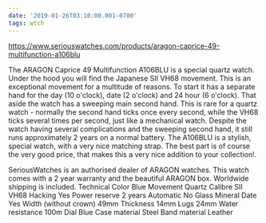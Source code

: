```yaml
---
date: '2019-01-26T03:10:00.001-0700'
tags: wtch
---
```


https://www.seriouswatches.com/products/aragon-caprice-49-multifunction-a106blu



The ARAGON Caprice 49 Multifunction A106BLU is a special quartz watch. Under the hood you will find the Japanese SII VH68 movement. This is an exceptional movement for a multitude of reasons. To start it has a separate hand for the day (10 o'clock), date (2 o'clock) and 24 hour (6 o'clock). That aside the watch has a sweeping main second hand. This is rare for a quartz watch - normally the second hand ticks once every second, while the VH68 ticks several times per second, just like a mechanical watch. Despite the watch having several complications and the sweeping second hand, it still runs approximately 2 years on a normal battery.
The A106BLU is a stylish, special watch, with a very nice matching strap. The best part is of course the very good price, that makes this a very nice addition to your collection!.

SeriousWatches is an authorised dealer of ARAGON watches. This watch comes with a 2 year warranty and the beautiful ARAGON box. Worldwide shipping is included.
Technical
Color 	Blue
Movement 	Quartz
Calibre 	SII VH68
Hacking 	Yes
Power reserve 	2 years
Automatic 	No
Glass 	Mineral
Date 	Yes
Width (without crown) 	49mm
Thickness 	14mm
Lugs 	24mm
Water resistance 	100m
Dial 	Blue
Case material 	Steel
Band material 	Leather
